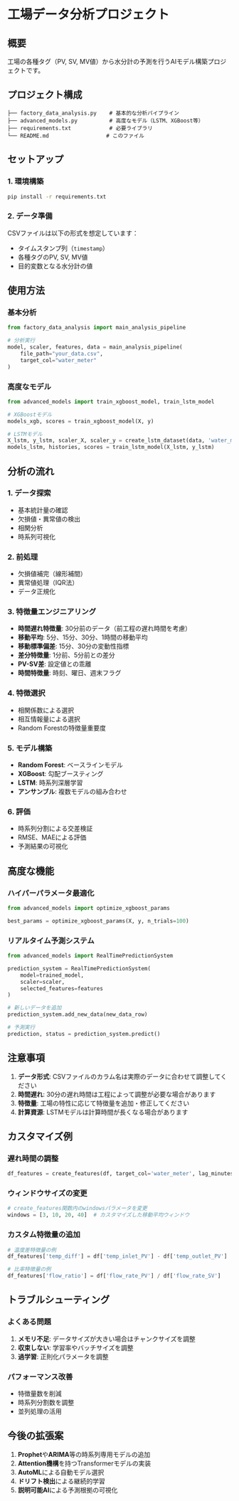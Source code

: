 # 工場データ分析プロジェクト

## 概要
工場の各種タグ（PV, SV, MV値）から水分計の予測を行うAIモデル構築プロジェクトです。

## プロジェクト構成
```
├── factory_data_analysis.py    # 基本的な分析パイプライン
├── advanced_models.py          # 高度なモデル（LSTM、XGBoost等）
├── requirements.txt            # 必要ライブラリ
└── README.md                  # このファイル
```

## セットアップ

### 1. 環境構築
```bash
pip install -r requirements.txt
```

### 2. データ準備
CSVファイルは以下の形式を想定しています：
- タイムスタンプ列（`timestamp`）
- 各種タグのPV, SV, MV値
- 目的変数となる水分計の値

## 使用方法

### 基本分析
```python
from factory_data_analysis import main_analysis_pipeline

# 分析実行
model, scaler, features, data = main_analysis_pipeline(
    file_path="your_data.csv",
    target_col="water_meter"
)
```

### 高度なモデル
```python
from advanced_models import train_xgboost_model, train_lstm_model

# XGBoostモデル
models_xgb, scores = train_xgboost_model(X, y)

# LSTMモデル
X_lstm, y_lstm, scaler_X, scaler_y = create_lstm_dataset(data, 'water_meter')
models_lstm, histories, scores = train_lstm_model(X_lstm, y_lstm)
```

## 分析の流れ

### 1. データ探索
- 基本統計量の確認
- 欠損値・異常値の検出
- 相関分析
- 時系列可視化

### 2. 前処理
- 欠損値補完（線形補間）
- 異常値処理（IQR法）
- データ正規化

### 3. 特徴量エンジニアリング
- **時間遅れ特徴量**: 30分前のデータ（前工程の遅れ時間を考慮）
- **移動平均**: 5分、15分、30分、1時間の移動平均
- **移動標準偏差**: 15分、30分の変動性指標
- **差分特徴量**: 1分前、5分前との差分
- **PV-SV差**: 設定値との乖離
- **時間特徴量**: 時刻、曜日、週末フラグ

### 4. 特徴選択
- 相関係数による選択
- 相互情報量による選択
- Random Forestの特徴量重要度

### 5. モデル構築
- **Random Forest**: ベースラインモデル
- **XGBoost**: 勾配ブースティング
- **LSTM**: 時系列深層学習
- **アンサンブル**: 複数モデルの組み合わせ

### 6. 評価
- 時系列分割による交差検証
- RMSE、MAEによる評価
- 予測結果の可視化

## 高度な機能

### ハイパーパラメータ最適化
```python
from advanced_models import optimize_xgboost_params

best_params = optimize_xgboost_params(X, y, n_trials=100)
```

### リアルタイム予測システム
```python
from advanced_models import RealTimePredictionSystem

prediction_system = RealTimePredictionSystem(
    model=trained_model,
    scaler=scaler,
    selected_features=features
)

# 新しいデータを追加
prediction_system.add_new_data(new_data_row)

# 予測実行
prediction, status = prediction_system.predict()
```

## 注意事項

1. **データ形式**: CSVファイルのカラム名は実際のデータに合わせて調整してください
2. **時間遅れ**: 30分の遅れ時間は工程によって調整が必要な場合があります
3. **特徴量**: 工場の特性に応じて特徴量を追加・修正してください
4. **計算資源**: LSTMモデルは計算時間が長くなる場合があります

## カスタマイズ例

### 遅れ時間の調整
```python
df_features = create_features(df, target_col='water_meter', lag_minutes=45)
```

### ウィンドウサイズの変更
```python
# create_features関数内のwindowsパラメータを変更
windows = [3, 10, 20, 40]  # カスタマイズした移動平均ウィンドウ
```

### カスタム特徴量の追加
```python
# 温度差特徴量の例
df_features['temp_diff'] = df['temp_inlet_PV'] - df['temp_outlet_PV']

# 比率特徴量の例
df_features['flow_ratio'] = df['flow_rate_PV'] / df['flow_rate_SV']
```

## トラブルシューティング

### よくある問題
1. **メモリ不足**: データサイズが大きい場合はチャンクサイズを調整
2. **収束しない**: 学習率やバッチサイズを調整
3. **過学習**: 正則化パラメータを調整

### パフォーマンス改善
- 特徴量数を削減
- 時系列分割数を調整
- 並列処理の活用

## 今後の拡張案

1. **Prophet**や**ARIMA**等の時系列専用モデルの追加
2. **Attention機構**を持つTransformerモデルの実装
3. **AutoML**による自動モデル選択
4. **ドリフト検出**による継続的学習
5. **説明可能AI**による予測根拠の可視化 